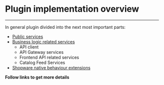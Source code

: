 
Plugin implementation overview
=================================
***

In general plugin divided into the next most important parts:
* [Public services](./implementation_overview/public_services_overview.md)
* [Business logic related services](./implementation_overview/bl_related_services.md)
    * API client
    * API Gateway services 
    * Frontend API related services
    * Catalog Feed Services
* [Shopware native behaviour extensions](./implementation_overview/shopware_native_behaviour_extensions_overview.md)

**Follow links to get more details**